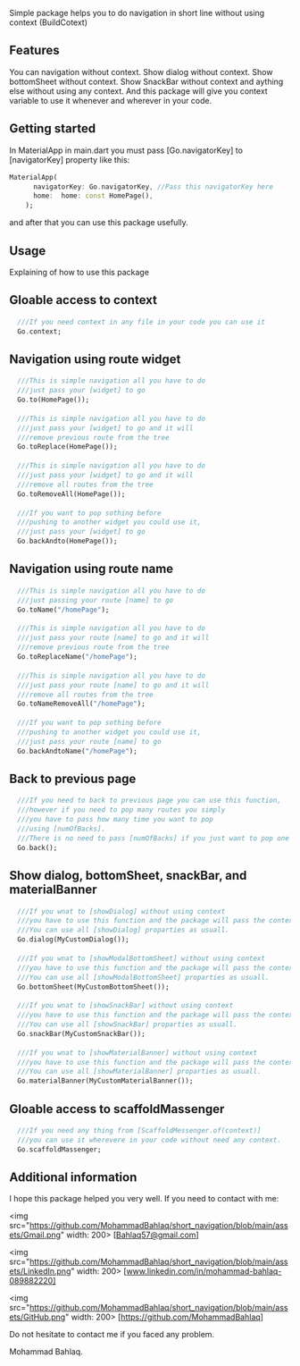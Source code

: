 Simple package helps you to do navigation in short line without using context (BuildCotext)
## Features

You can navigation without context.
Show dialog without context.
Show bottomSheet without context.
Show SnackBar without context and aything else without using any context.
And this package will give you context variable 
to use it whenever and wherever in your code.

## Getting started
In MaterialApp in main.dart you must pass [Go.navigatorKey] to [navigatorKey] property
like this:

```dart
MaterialApp(
      navigatorKey: Go.navigatorKey, //Pass this navigatorKey here
      home:  home: const HomePage(),
    );
```

and after that you can use this package usefully.    

## Usage
Explaining of how to use this package

## Gloable access to context
```dart
  ///If you need context in any file in your code you can use it
  Go.context;
```
## Navigation using route widget
```dart
  ///This is simple navigation all you have to do
  ///just pass your [widget] to go
  Go.to(HomePage());

  ///This is simple navigation all you have to do
  ///just pass your [widget] to go and it will
  ///remove previous route from the tree
  Go.toReplace(HomePage());

  ///This is simple navigation all you have to do
  ///just pass your [widget] to go and it will
  ///remove all routes from the tree
  Go.toRemoveAll(HomePage());

  ///If you want to pop sothing before
  ///pushing to another widget you could use it,
  ///just pass your [widget] to go
  Go.backAndto(HomePage());
```
## Navigation using route name
```dart
  ///This is simple navigation all you have to do
  ///just passing your route [name] to go
  Go.toName("/homePage");

  ///This is simple navigation all you have to do
  ///just pass your route [name] to go and it will
  ///remove previous route from the tree
  Go.toReplaceName("/homePage");

  ///This is simple navigation all you have to do
  ///just pass your route [name] to go and it will
  ///remove all routes from the tree
  Go.toNameRemoveAll("/homePage");

  ///If you want to pop sothing before
  ///pushing to another widget you could use it,
  ///just pass your route [name] to go
  Go.backAndtoName("/homePage");
```
## Back to previous page
```dart
  ///If you need to back to previous page you can use this function,
  ///however if you need to pop many routes you simply
  ///you have to pass how many time you want to pop
  ///using [numOfBacks].
  ///There is no need to pass [numOfBacks] if you just want to pop one time.
  Go.back();
```
## Show dialog, bottomSheet, snackBar, and materialBanner
```dart
  ///If you wnat to [showDialog] without using context
  ///you have to use this function and the package will pass the context automaticlly.
  ///You can use all [showDialog] proparties as usuall.
  Go.dialog(MyCustomDialog());

  ///If you wnat to [showModalBottomSheet] without using context
  ///you have to use this function and the package will pass the context automaticlly.
  ///You can use all [showModalBottomSheet] proparties as usuall.
  Go.bottomSheet(MyCustomBottomSheet());

  ///If you wnat to [showSnackBar] without using context
  ///you have to use this function and the package will pass the context automaticlly.
  ///You can use all [showSnackBar] proparties as usuall.
  Go.snackBar(MyCustomSnackBar());

  ///If you wnat to [showMaterialBanner] without using context
  ///you have to use this function and the package will pass the context automaticlly.
  ///You can use all [showMaterialBanner] proparties as usuall.
  Go.materialBanner(MyCustomMaterialBanner());
```
## Gloable access to scaffoldMassenger
```dart
  ///If you need any thing from [ScaffoldMessenger.of(context)]
  ///you can use it wherevere in your code without need any context.
  Go.scaffoldMassenger;
```
## Additional information

I hope this package helped you very well.
If you need to contact with me: 

<img src="https://github.com/MohammadBahlaq/short_navigation/blob/main/assets/Gmail.png" width: 200> [Bahlaq57@gmail.com]

<img src="https://github.com/MohammadBahlaq/short_navigation/blob/main/assets/LinkedIn.png" width: 200> [www.linkedin.com/in/mohammad-bahlaq-089882220]

<img src="https://github.com/MohammadBahlaq/short_navigation/blob/main/assets/GitHub.png" width: 200> [https://github.com/MohammadBahlaq]

Do not hesitate to contact me if you faced any problem.

Mohammad Bahlaq.
